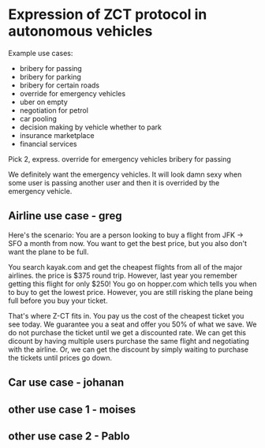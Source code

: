 # Expression of ZCT protocol in autonomous vehicles

Example use cases:
- bribery for passing
- bribery for parking
- bribery for certain roads
- override for emergency vehicles
- uber on empty
- negotiation for petrol
- car pooling
- decision making by vehicle whether to park
- insurance marketplace
- financial services

Pick 2, express.
override for emergency vehicles
bribery for passing

We definitely want the emergency vehicles. It will look damn sexy when some user is passing another user and then it is overrided by the emergency vehicle.


## Airline use case - greg

Here's the scenario: You are a person looking to buy a flight from JFK -> SFO a month from now. You want to get the best price, but you also don't want the plane to be full.

You search kayak.com and get the cheapest flights from all of the major airlines. the price is $375 round trip. However, last year you remember getting this flight for only $250! You go on hopper.com which tells you when to buy to get the lowest price. However, you are still risking the plane being full before you buy your ticket.

That's where Z-CT fits in. You pay us the cost of the cheapest ticket you see today. We guarantee you a seat and offer you 50% of what we save. We do not purchase the ticket until we get a discounted rate. We can get this dicount by having multiple users purchase the same flight and negotiating with the airline. Or, we can get the discount by simply waiting to purchase the tickets until prices go down.


## Car use case - johanan

## other use case 1 - moises

## other use case 2 - Pablo

